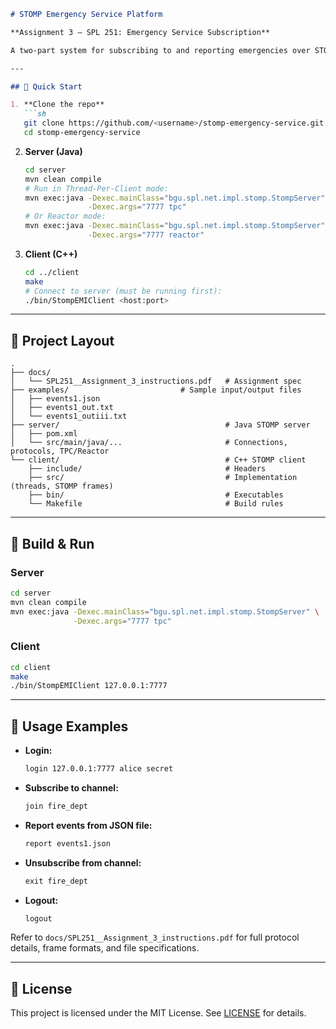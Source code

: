 ````markdown
# STOMP Emergency Service Platform

**Assignment 3 – SPL 251: Emergency Service Subscription**

A two-part system for subscribing to and reporting emergencies over STOMP:

---

## 🚀 Quick Start

1. **Clone the repo**  
   ```sh
   git clone https://github.com/<username>/stomp-emergency-service.git
   cd stomp-emergency-service
````

2. **Server (Java)**

   ```sh
   cd server
   mvn clean compile
   # Run in Thread-Per-Client mode:
   mvn exec:java -Dexec.mainClass="bgu.spl.net.impl.stomp.StompServer" \
                 -Dexec.args="7777 tpc"
   # Or Reactor mode:
   mvn exec:java -Dexec.mainClass="bgu.spl.net.impl.stomp.StompServer" \
                 -Dexec.args="7777 reactor"
   ```

3. **Client (C++)**

   ```sh
   cd ../client
   make
   # Connect to server (must be running first):
   ./bin/StompEMIClient <host:port>
   ```

---

## 📂 Project Layout

```
.
├── docs/
│   └── SPL251__Assignment_3_instructions.pdf   # Assignment spec
├── examples/                         # Sample input/output files
│   ├── events1.json
│   ├── events1_out.txt
│   └── events1_outiii.txt
├── server/                                     # Java STOMP server
│   ├── pom.xml
│   └── src/main/java/...                       # Connections, protocols, TPC/Reactor
└── client/                                     # C++ STOMP client
    ├── include/                                # Headers
    ├── src/                                    # Implementation (threads, STOMP frames)
    ├── bin/                                    # Executables
    └── Makefile                                # Build rules

```

---

## 🔧 Build & Run

### Server

```sh
cd server
mvn clean compile
mvn exec:java -Dexec.mainClass="bgu.spl.net.impl.stomp.StompServer" \
              -Dexec.args="7777 tpc"
```

### Client

```sh
cd client
make
./bin/StompEMIClient 127.0.0.1:7777
```

---

## 💬 Usage Examples

* **Login:**

  ```txt
  login 127.0.0.1:7777 alice secret
  ```

* **Subscribe to channel:**

  ```txt
  join fire_dept
  ```

* **Report events from JSON file:**

  ```txt
  report events1.json
  ```

* **Unsubscribe from channel:**

  ```txt
  exit fire_dept
  ```

* **Logout:**

  ```txt
  logout
  ```

Refer to `docs/SPL251__Assignment_3_instructions.pdf` for full protocol details, frame formats, and file specifications.

---

## 📄 License

This project is licensed under the MIT License. See [LICENSE](LICENSE) for details.

```
```

